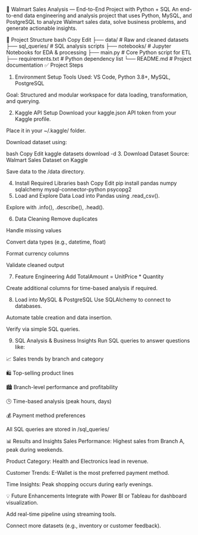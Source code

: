 🛒 Walmart Sales Analysis — End-to-End Project with Python + SQL
An end-to-end data engineering and analysis project that uses Python, MySQL, and PostgreSQL to analyze Walmart sales data, solve business problems, and generate actionable insights.

📁 Project Structure
bash
Copy
Edit
├── data/               # Raw and cleaned datasets
├── sql_queries/        # SQL analysis scripts
├── notebooks/          # Jupyter Notebooks for EDA & processing
├── main.py             # Core Python script for ETL
├── requirements.txt    # Python dependency list
└── README.md           # Project documentation
✅ Project Steps
1. Environment Setup
Tools Used: VS Code, Python 3.8+, MySQL, PostgreSQL

Goal: Structured and modular workspace for data loading, transformation, and querying.

2. Kaggle API Setup
Download your kaggle.json API token from your Kaggle profile.

Place it in your ~/.kaggle/ folder.

Download dataset using:

bash
Copy
Edit
kaggle datasets download -d <dataset-path>
3. Download Dataset
Source: Walmart Sales Dataset on Kaggle

Save data to the /data directory.

4. Install Required Libraries
bash
Copy
Edit
pip install pandas numpy sqlalchemy mysql-connector-python psycopg2
5. Load and Explore Data
Load into Pandas using .read_csv().

Explore with .info(), .describe(), .head().

6. Data Cleaning
Remove duplicates

Handle missing values

Convert data types (e.g., datetime, float)

Format currency columns

Validate cleaned output

7. Feature Engineering
Add TotalAmount = UnitPrice * Quantity

Create additional columns for time-based analysis if required.

8. Load into MySQL & PostgreSQL
Use SQLAlchemy to connect to databases.

Automate table creation and data insertion.

Verify via simple SQL queries.

9. SQL Analysis & Business Insights
Run SQL queries to answer questions like:

📈 Sales trends by branch and category

🛍 Top-selling product lines

🏙 Branch-level performance and profitability

🕒 Time-based analysis (peak hours, days)

💰 Payment method preferences

All SQL queries are stored in /sql_queries/

📊 Results and Insights
Sales Performance: Highest sales from Branch A, peak during weekends.

Product Category: Health and Electronics lead in revenue.

Customer Trends: E-Wallet is the most preferred payment method.

Time Insights: Peak shopping occurs during early evenings.

💡 Future Enhancements
Integrate with Power BI or Tableau for dashboard visualization.

Add real-time pipeline using streaming tools.

Connect more datasets (e.g., inventory or customer feedback).

